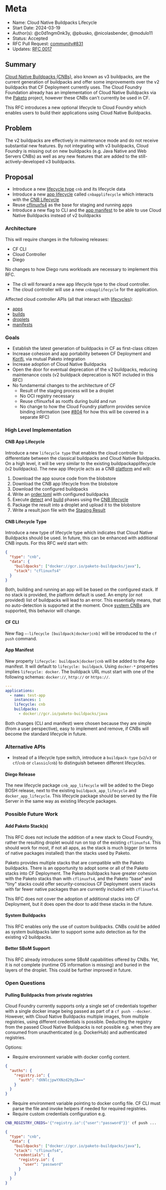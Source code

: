 # Meta

[meta]: #meta
- Name: Cloud Native Buildpacks Lifecycle
- Start Date: 2024-03-19
- Author(s): @c0d1ngm0nk3y, @pbusko, @nicolasbender, @modulo11
- Status: Accepted
- RFC Pull Request: [community#831](https://github.com/cloudfoundry/community/pull/831)
- Updates: [RFC 0017](https://github.com/cloudfoundry/community/blob/main/toc/rfc/rfc-0017-add-cnbs.md)

## Summary

[Cloud Native Buildpacks (CNBs)](https://buildpacks.io/), also known as v3 buildpacks, are the current generation of buildpacks and offer some improvements over the v2 buildpacks that CF Deployment currently uses. The Cloud Foundry Foundation already has an implementation of Cloud Native Buildpacks via the [Paketo](https://paketo.io/) project, however these CNBs can't currently be used in CF.

This RFC introduces a new optional lifecycle to Cloud Foundry which enables users to build their applications using Cloud Native Buildpacks.

## Problem

The v2 buildpacks are effectively in maintenance mode and do not receive substantial new features. By not integrating with v3 buildpacks, Cloud Foundry is missing out on new buildpacks (e.g. Java Native and Web Servers CNBs) as well as any new features that are added to the still-actively-developed v3 buildpacks.

## Proposal

- Introduce a new [lifecycle type](https://v3-apidocs.cloudfoundry.org/index.html#lifecycles) `cnb` and its lifecycle data
- Introduce a new [app lifecycle](https://github.com/cloudfoundry/diego-design-notes#app-lifecycles) called `cnbapplifecycle` which interacts with the [CNB Lifecycle](https://github.com/buildpacks/lifecycle)
- Reuse [cflinuxfs4](https://github.com/cloudfoundry/cflinuxfs4) as the base for staging and running apps
- Introduce a new flag to CLI and the [app manifest](https://docs.cloudfoundry.org/devguide/deploy-apps/manifest-attributes.html) to be able to use Cloud Native Buildpacks instead of v2 buildpacks

### Architecture

This will require changes in the following releases:

- CF CLI
- Cloud Controller
- Diego

No changes to how Diego runs workloads are necessary to implement this RFC.

- The cli will forward a new app lifecycle type to the cloud controller.
- The cloud controller will use a new `cnbapplifecycle` for the application.

Affected cloud controller APIs (all that interact with [lifecycles](https://v3-apidocs.cloudfoundry.org/index.html#lifecycles)):

- [apps](https://v3-apidocs.cloudfoundry.org/index.html#apps)
- [builds](https://v3-apidocs.cloudfoundry.org/index.html#builds)
- [droplets](https://v3-apidocs.cloudfoundry.org/index.html#droplets)
- [manifests](https://v3-apidocs.cloudfoundry.org/index.html#manifests)

### Goals

- Establish the latest generation of buildpacks in CF as first-class citizen
- Increase cohesion and app portability between CF Deployment and [Korifi](https://www.cloudfoundry.org/technology/korifi/), via mutual Paketo integration
- Increase adoption of Cloud Native Buildpacks
- Open the door for eventual deprecation of the v2 buildpacks, reducing maintenance costs (v2 buildpack deprecation is NOT included in this RFC)
- No fundamental changes to the architecture of CF
  - Result of the staging process will be a droplet
  - No OCI registry necessary
  - Reuse cflinuxfs4 as rootfs during build and run
  - No change to how the Cloud Foundry platform provides service binding information (see [#804](https://github.com/cloudfoundry/community/pull/804) for how this will be covered in a separate RFC)

### High Level Implementation

#### CNB App Lifecycle

Introduce a new `lifecycle type` that enables the cloud controller to differentiate between the classical buildpacks and Cloud Native Buildpacks. On a high level, it will be very similar to the existing buildpackapplifecycle (v2 buildpacks). The new app lifecycle acts as a CNB [platform](https://buildpacks.io/docs/for-app-developers/concepts/platform/) and will:

1. Download the app source code from the blobstore
1. Download the CNB app lifecycle from the blobstore
1. Download the configured buildpacks
1. Write an [order.toml](https://github.com/buildpacks/spec/blob/main/platform.md#ordertoml-toml) with configured buildpacks
1. Execute [detect](https://github.com/buildpacks/spec/blob/main/platform.md#detector) and [build](https://github.com/buildpacks/spec/blob/main/platform.md#builder) phases using the [CNB lifecycle](https://github.com/buildpacks/lifecycle)
1. Package the result into a droplet and upload it to the blobstore
1. Write a result.json file with the [Staging Result](https://github.com/cloudfoundry/buildpackapplifecycle/blob/f4b2bc9ff6cc6229402d7c27e887763154cf0378/models.go#L73-L80)

#### CNB Lifecycle Type

Introduce a new type of lifecycle type which indicates that Cloud Native Buildpacks should be used. In future, this can be enhanced with additional CNB inputs. For this RFC we’d start with:

```json
{
  "type": "cnb",
  "data": {
    "buildpacks": ["docker://gcr.io/paketo-buildpacks/java"],
    "stack": "cflinuxfs4"
  }
}
```

Both, building and running an app will be based on the configured stack. If no stack is provided, the platform default is used. An empty (or not provided) list of buildpacks will lead to an error. This essentially means, that no auto-detection is supported at the moment. Once [system CNBs](#system-buildpacks) are supported, this behavior will change.

#### CF CLI

New flag `–-lifecycle [buildpack|docker|cnb]` will be introduced to the `cf push` command.

#### App Manifest

New property `lifecycle: buildpack|docker|cnb` will be added to the App manifest. It will default to `lifecycle: buildpack`. Using `docker-*` properties implies `lifecycle: docker`.
The buildpack URL must start with one of the following schemas: `docker://`, `http://` or `https://`.

```yaml
---
applications:
  - name: test-app
    instances: 1
    lifecycle: cnb
    buildpacks:
      - docker://gcr.io/paketo-buildpacks/java
```

Both changes (CLI and manifest) were chosen because they are simple (from a user perspective), easy to implement and remove, if CNBs will become the standard lifecycle in future.

### Alternative APIs

- Instead of a lifecycle type switch, introduce a `buildpack-type` (`v2`/`v3` or `cf`/`cnb` or `classic`/`cnb`) to distinguish between different lifecycles.

#### Diego Release

The new lifecycle package `cnb_app_lifecycle` will be added to the Diego BOSH release, next to the existing `buildpack_app_lifecycle` and `docker_app_lifecycle`. This lifecycle package should be served by the File Server in the same way as existing lifecycle packages.

### Possible Future Work

#### Add Paketo Stack(s)

This RFC does not include the addition of a new stack to Cloud Foundry, rather the resulting droplet would run on top of the existing `cflinuxfs4`. This should work for most, if not all apps, as the stack is much bigger (in terms of native packages installed) than the stacks used by Paketo.

Paketo provides multiple stacks that are compatible with the Paketo buildpacks. There is an opportunity to adopt some or all of the Paketo stacks into CF Deployment. The Paketo buildpacks have greater cohesion with the Paketo stacks than with `cflinuxfs4`, and the Paketo "base" and "tiny" stacks could offer security-conscious CF Deployment users stacks with far fewer native packages than are currently included with `cflinuxfs4`.

This RFC does not cover the adoption of additional stacks into CF Deployment, but it does open the door to add these stacks in the future.

#### System Buildpacks

This RFC enables only the use of custom buildpacks. CNBs could be added as system buildpacks later to support some auto detection as for the existing v2 buildpacks.

#### Better SBoM Support

This RFC already introduces some SBoM capabilities offered by CNBs. Yet, it is not complete (runtime OS information is missing) and buried in the layers of the droplet. This could be further improved in future.

### Open Questions

#### Pulling Buildpacks from private registries

Cloud Foundry currently supports only a single set of credentials together with a single docker image being passed as part of a `cf push --docker`. However, with Cloud Native Buildpacks multiple images, from multiple registries, using different credentials is possible. Deducting the registry from the passed Cloud Native Buildpacks is not possible e.g. when they are consumed from unauthenticated (e.g. DockerHub) and authenticated registries.

Options:

- Require environment variable with docker config content.

```json
{
  "auths": {
    "registry.io": {
      "auth": "dXNlcjpwYXNzd29yZA=="
    }
  }
}
```

- Require environment variable pointing to docker config file. CF CLI must parse the file and invoke helpers if needed for required registries.
- Require custom credentials configuration e.g.

```bash
CNB_REGISTRY_CREDS='{"registry.io":{"user":"password"}}' cf push ...
```

```json
{
  "type": "cnb",
  "data": {
    "buildpacks": ["docker://gcr.io/paketo-buildpacks/java"],
    "stack": "cflinuxfs4",
    "credentials": {
      "registry.io": {
        "user": "password"
      }
    }
  }
}
```
